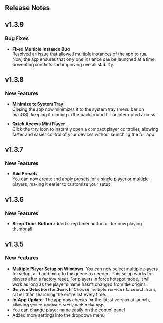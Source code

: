 ## Release Notes

## v1.3.9  
### Bug Fixes  
- **Fixed Multiple Instance Bug**  
  Resolved an issue that allowed multiple instances of the app to run. Now, the app ensures that only one instance can be launched at a time, preventing conflicts and improving overall stability. 

## v1.3.8
### New Features
- **Minimize to System Tray**  
  Closing the app now minimizes it to the system tray (menu bar on macOS), keeping it running in the background for uninterrupted access.  

- **Quick Access Mini Player**  
  Click the tray icon to instantly open a compact player controller, allowing faster and easier control of your devices without launching the full app.  

## v1.3.7
### New Features
- **Add Presets**  
  You can now create and apply presets for a single player or multiple players, making it easier to customize your setup.  

## v1.3.6
### New Features
- **Sleep Timer Button**
  added sleep timer button under now playing thumbnail

## v1.3.5
### New Features
- **Multiple Player Setup on Windows**: You can now select multiple players for setup, and add more to the queue as needed. This setup works for players after a factory reset. For players in force hotspot mode, it will work as long as the player’s name hasn’t changed from the original.
- **Service Selection for Search**: Choose multiple services to search from, rather than searching the entire list every time.
- **In-App Update**: The app now checks for the latest version at launch, allowing you to update directly within the app.
- You can change player name easily on the control panel
- Added more settings into the dropdown menu

